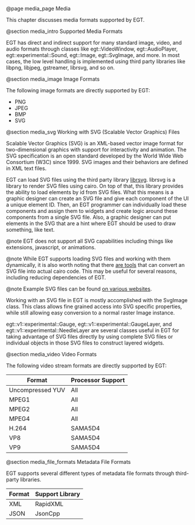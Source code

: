  @page media_page Media

This chapter discusses media formats supported by EGT.

@section media_intro Supported Media Formats

EGT has direct and indirect support for many standard image, video, and
audio formats through classes like egt::VideoWindow, egt::AudioPlayer,
egt::experimental::Sound, egt::Image, egt::SvgImage, and more.  In most cases,
the low level handling is implemented using third party libraries like libpng,
libjpeg, gstreamer, librsvg, and so on.

@section media_image Image Formats

The following image formats are directly supported by EGT:
- PNG
- JPEG
- BMP
- SVG

@section media_svg Working with SVG (Scalable Vector Graphics) Files

Scalable Vector Graphics (SVG) is an XML-based vector image format for
two-dimensional graphics with support for interactivity and animation. The SVG
specification is an open standard developed by the World Wide Web Consortium
(W3C) since 1999. SVG images and their behaviors are defined in XML text files.

EGT can load SVG files using the third party library
[librsvg](https://github.com/GNOME/librsvg).  librsvg is a library to render SVG
files using cairo.  On top of that, this library provides the ability to load
elements by id from SVG files.  What this means is a graphic designer can create
an SVG file and give each component of the UI a unique element ID.  Then, an EGT
programmer can individually load these components and assign them to widgets and
create logic around these components from a single SVG file.  Also, a graphic
designer can put elements in the SVG that are a hint where EGT should be used to
draw something, like text.

@note EGT does not support all SVG capabilities including things like
extensions, javascript, or animations.

@note While EGT supports loading SVG files and working with them dynamically, it
is also worth noting that there [are tools](https://github.com/akrinke/svg2cairo)
that can convert an SVG file into actual cairo code.  This may be useful for
several reasons, including reducing dependencies of EGT.

@note Example SVG files can be found
[on various websites](https://dev.w3.org/SVG/tools/svgweb/samples/svg-files/).

Working with an SVG file in EGT is mostly accomplished with the SvgImage class.
This class allows fine grained access into SVG specific properties,
while still allowing easy conversion to a normal raster Image instance.

egt::v1::experimental::Gauge, egt::v1::experimental::GaugeLayer, and
egt::v1::experimental::NeedleLayer are several classes useful in EGT for taking
advantage of SVG files directly by using complete SVG files or individual
objects in those SVG files to construct layered widgets.

@section media_video Video Formats

The following video stream formats are directly supported by EGT:

Format           | Processor Support
---------------- | -----------------
Uncompressed YUV | All
MPEG1            | All
MPEG2            | All
MPEG4            | All
H.264            | SAMA5D4
VP8              | SAMA5D4
VP9              | SAMA5D4


@section media_file_formats Metadata File Formats

EGT supports several different types of metadata file formats through
third-party libraries.

Format           | Support Library
---------------- | ---------------
XML              | RapidXML
JSON             | JsonCpp
